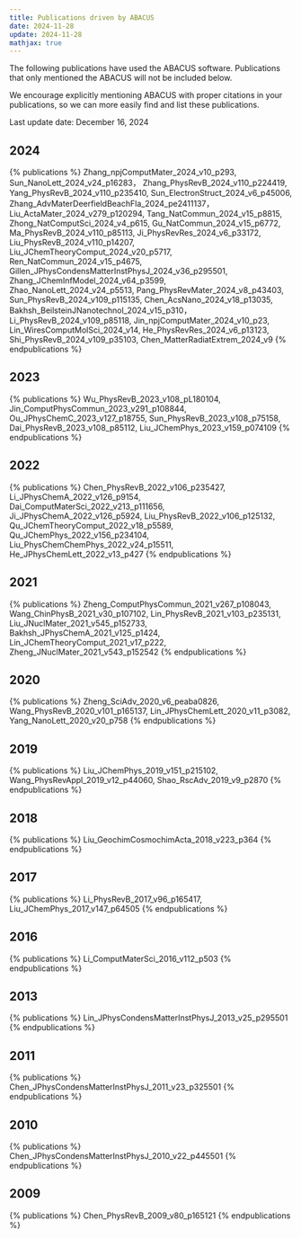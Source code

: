 ```yaml
---
title: Publications driven by ABACUS
date: 2024-11-28
update: 2024-11-28
mathjax: true
---
```


The following publications have used the ABACUS software. Publications that only mentioned the ABACUS will not be included below.

We encourage explicitly mentioning ABACUS with proper citations in your publications, so we can more easily find and list these publications.

Last update date: December 16, 2024

## 2024
{% publications %}
Zhang_npjComputMater_2024_v10_p293,
Sun_NanoLett_2024_v24_p16283，
Zhang_PhysRevB_2024_v110_p224419,
Yang_PhysRevB_2024_v110_p235410,
Sun_ElectronStruct_2024_v6_p45006,
Zhang_AdvMaterDeerfieldBeachFla_2024_pe2411137，
Liu_ActaMater_2024_v279_p120294,
Tang_NatCommun_2024_v15_p8815,
Zhong_NatComputSci_2024_v4_p615,
Gu_NatCommun_2024_v15_p6772,
Ma_PhysRevB_2024_v110_p85113,
Ji_PhysRevRes_2024_v6_p33172,
Liu_PhysRevB_2024_v110_p14207,
Liu_JChemTheoryComput_2024_v20_p5717,
Ren_NatCommun_2024_v15_p4675,
Gillen_JPhysCondensMatterInstPhysJ_2024_v36_p295501,
Zhang_JChemInfModel_2024_v64_p3599,
Zhao_NanoLett_2024_v24_p5513,
Pang_PhysRevMater_2024_v8_p43403,
Sun_PhysRevB_2024_v109_p115135,
Chen_AcsNano_2024_v18_p13035,
Bakhsh_BeilsteinJNanotechnol_2024_v15_p310，
Li_PhysRevB_2024_v109_p85118,
Jin_npjComputMater_2024_v10_p23,
Lin_WiresComputMolSci_2024_v14,
He_PhysRevRes_2024_v6_p13123,
Shi_PhysRevB_2024_v109_p35103,
Chen_MatterRadiatExtrem_2024_v9
{% endpublications %}

## 2023
{% publications %}
Wu_PhysRevB_2023_v108_pL180104,
Jin_ComputPhysCommun_2023_v291_p108844,
Ou_JPhysChemC_2023_v127_p18755,
Sun_PhysRevB_2023_v108_p75158,
Dai_PhysRevB_2023_v108_p85112,
Liu_JChemPhys_2023_v159_p074109
{% endpublications %}

## 2022
{% publications %}
Chen_PhysRevB_2022_v106_p235427,
Li_JPhysChemA_2022_v126_p9154,
Dai_ComputMaterSci_2022_v213_p111656,
Ji_JPhysChemA_2022_v126_p5924,
Liu_PhysRevB_2022_v106_p125132,
Qu_JChemTheoryComput_2022_v18_p5589,
Qu_JChemPhys_2022_v156_p234104,
Liu_PhysChemChemPhys_2022_v24_p15511,
He_JPhysChemLett_2022_v13_p427
{% endpublications %}

## 2021
{% publications %}
Zheng_ComputPhysCommun_2021_v267_p108043,
Wang_ChinPhysB_2021_v30_p107102,
Lin_PhysRevB_2021_v103_p235131,
Liu_JNuclMater_2021_v545_p152733,
Bakhsh_JPhysChemA_2021_v125_p1424,
Lin_JChemTheoryComput_2021_v17_p222,
Zheng_JNuclMater_2021_v543_p152542
{% endpublications %}

## 2020
{% publications %}
Zheng_SciAdv_2020_v6_peaba0826,
Wang_PhysRevB_2020_v101_p165137,
Lin_JPhysChemLett_2020_v11_p3082,
Yang_NanoLett_2020_v20_p758
{% endpublications %}

## 2019
{% publications %}
Liu_JChemPhys_2019_v151_p215102,
Wang_PhysRevAppl_2019_v12_p44060,
Shao_RscAdv_2019_v9_p2870
{% endpublications %}

## 2018
{% publications %}
Liu_GeochimCosmochimActa_2018_v223_p364
{% endpublications %}

## 2017
{% publications %}
Li_PhysRevB_2017_v96_p165417,
Liu_JChemPhys_2017_v147_p64505
{% endpublications %}

## 2016
{% publications %}
Li_ComputMaterSci_2016_v112_p503
{% endpublications %}

## 2013
{% publications %}
Lin_JPhysCondensMatterInstPhysJ_2013_v25_p295501
{% endpublications %}

## 2011
{% publications %}
Chen_JPhysCondensMatterInstPhysJ_2011_v23_p325501
{% endpublications %}

## 2010
{% publications %}
Chen_JPhysCondensMatterInstPhysJ_2010_v22_p445501
{% endpublications %}

## 2009
{% publications %}
Chen_PhysRevB_2009_v80_p165121
{% endpublications %}
